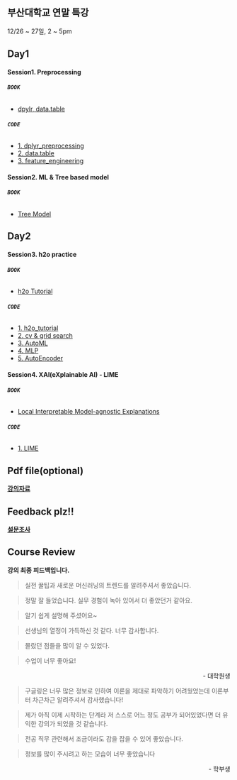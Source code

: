 ## 부산대학교 연말 특강
12/26 ~ 27일, 2 ~ 5pm


## Day1
#### Session1. Preprocessing  
 ###### ****`BOOK`**** 
 * [dpylr, data.table](https://www.notion.so/dsghdud/PNU-STAT-dplyr-data-table-tutorial-12-26-8d04e2cc1b52454c8e4a04dda2a1c013)
 ###### ****`CODE`**** 
 * [1. dplyr_preprocessing](https://github.com/hotorch/pnustat_lec_201912/blob/master/rscript/s1_1_dplyr_preprocessing.R)
 * [2. data.table](https://github.com/hotorch/pnustat_lec_201912/blob/master/rscript/s1_2_data.table.R)
 * [3. feature_engineering](https://github.com/hotorch/pnustat_lec_201912/blob/master/rscript/s1_3_feature_engineer_titanic.R)

#### Session2. ML & Tree based model  
 ###### ****`BOOK`**** 
 * [Tree Model](https://www.notion.so/dsghdud/PNU-STAT-Tree-Model-12-26-b63d43c5c93848e9b16bcaa4d2d60684)

## Day2
#### Session3. h2o practice  
 ###### ****`BOOK`**** 
 * [h2o Tutorial](https://www.notion.so/dsghdud/PNU-STAT-h2o-tutorial-12-27-1895cba92c9f4f99b34999a2e3acaba4)
 ###### ****`CODE`**** 
 * [1. h2o_tutorial](https://github.com/hotorch/pnustat_lec_201912/blob/master/rscript/s3_1_h2o_tutorial.R)
 * [2. cv & grid search](https://github.com/hotorch/pnustat_lec_201912/blob/master/rscript/s3_2_cv%20%26%20grid%20search.R)
 * [3. AutoML](https://github.com/hotorch/pnustat_lec_201912/blob/master/rscript/s3_3_automl.R)
 * [4. MLP](https://github.com/hotorch/pnustat_lec_201912/blob/master/rscript/s3_4_MLP%20with%20MNIST.R)
 * [5. AutoEncoder](https://github.com/hotorch/pnustat_lec_201912/blob/master/rscript/s3_5_autoencoder.R)

#### Session4. XAI(eXplainable AI) - LIME
###### ****`BOOK`**** 
* [Local Interpretable Model-agnostic Explanations](https://www.notion.so/dsghdud/PNU-STAT-LIME-Local-Interpretable-Model-agnostic-Explanations-12-27-debac4e4d39f4c188936a9a89e5ecb5f)
###### ****`CODE`**** 
* [1. LIME](https://github.com/hotorch/pnustat_lec_201912/blob/master/rscript/s4_1_lime.R)

## Pdf file(optional)
[**강의자료**](https://github.com/hotorch/pnustat_lec_201912/tree/master/bookprint)

## Feedback plz!!
[**설문조사**](https://forms.gle/CZfxYTMHXp54ebD46)

## Course Review
**강의 최종 피드백입니다.** 

> 실전 꿀팁과 새로운 머신러닝의 트렌드를 알려주셔서 좋았습니다.

> 정말 잘 들었습니다. 실무 경험이 녹아 있어서 더 좋았던거 같아요.

> 알기 쉽게 설명해 주셨어요~

> 선생님의 열정이 가득하신 것 같다. 너무 감사합니다.

> 몰랐던 점들을 많이 알 수 있었다.

> 수업이 너무 좋아요!

<p align="right"> 
- 대학원생
</p>

> 구글링은 너무 많은 정보로 인하여 이론을 제대로 파악하기 어려웠었는데 이론부터 차근차근 알려주셔서 감사했습니다!

> 제가 아직 이제 시작하는 단계라 저 스스로 어느 정도 공부가 되어있었다면 더 유익한 강의가 되었을 것 같습니다.

> 전공 직무 관련해서 조금이라도 감을 잡을 수 있어 좋았습니다.

> 정보를 많이 주시려고 하는 모습이 너무 좋았습니다

<p align="right"> 
- 학부생
</p>
